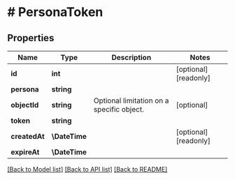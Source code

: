 # # PersonaToken

## Properties

Name | Type | Description | Notes
------------ | ------------- | ------------- | -------------
**id** | **int** |  | [optional] [readonly]
**persona** | **string** |  |
**objectId** | **string** | Optional limitation on a specific object. | [optional]
**token** | **string** |  |
**createdAt** | **\DateTime** |  | [optional] [readonly]
**expireAt** | **\DateTime** |  |

[[Back to Model list]](../../README.md#models) [[Back to API list]](../../README.md#endpoints) [[Back to README]](../../README.md)
